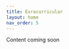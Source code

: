 ```yaml
---
title: Exracurricular
layout: home
nav_order: 5
---
```


Content coming soon
<!--Talk about kendo and running. For kendo talk about being captain at York and how many teaching hours I've had as captain
Then for running a photo of the york 5k event

## Kendo
I took up Kendo in my second year of university when I was looking for a way to stay fit. Put simply, Kendo is the way of the sword, the aim being to develop a strong human character through rigorous training with a bamboo sword.
![Me with Ikkyu certificate](/docs/assets/img/Kendo_Ikkyu_certificate.jpg)


I competed in several UK tournaments both as an individual and as part of the Oxford University Kendo club. This included first place in the University Taikai non-blackbelt division individuals and third place in the team competition. I also represented the University of Oxford in the annual Varisty competition against the University of Cambridge, which Oxford won.
<!--Put in photo of me with the university?-->
<!--
During the second year of my PhD at the University of York I became captain of the University Kendo club, which I help to run along with the other committee members. As part of my role as captain I am responsible for planning and running the Kendo club practice sessions. This involves teaching Kendo to people of all abilities, the vast majority of who have never practiced Kendo before.

![Edinburgh uni taikai](/docs/assets/img/UniTaikai.jpeg)

##Running
At the start of my PhD the JBU lab took part in a group running challenge to raise money for York Against Cancer [make yac into a hyperlink], the charity that funds our lab. I found that I actually really enjoyed the running, and now do it recreationally to stay fit. 
In 2022 I took part in the York Run For All 10K to raise money for York Against Cancer.

>